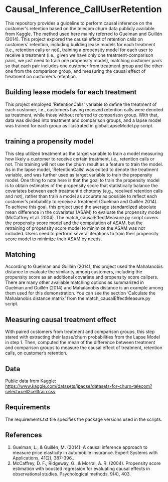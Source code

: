 # Causal_Inference_CallUserRetention

This repository provides a guideline to perform causal inference on the customer's retention based on the telecom churn data publicly available from Kaggle. The method used here mainly referred to Guelman and Guillén (2014). This project explored the causal effect of retention calls on customers' retention, including building lease models for each treatment (i.e., retention calls or not), training a propensity model for each user to receive a treatment (i.e., given we have only one treatment-comparison pairs, we just need to train one propensity model), matching customer pairs so that each pair includes one customer from treatment group and the other one from the comparison group, and measuring the causal effect of treatment on customer's retention.

## Building lease models for each treatment
This project employed 'RetentionCalls' variable to define the treatment of each customer, i.e., customers having received retention calls were denoted as treatment, while those without referred to comparison group. With that, data was divided into treatment and comparison groups, and a lapse model was trained for each group as illustrated in globalLapseModel.py script.

## training a propensity model
This step utilized treatment as the target variable to train a model measuring how likely a customer to receive certain treatment, i.e., retention calls or not. This training will not use the churn result as a feature to train the model. As in the lapse model, 'RetentionCalls' was edited to denote the treatment variable, and was further used as target variable to train the propensity model. One thing to note here is that the goal to train the propensity model is to obtain estimates of the propensity score that statistically balance the covariates between each treatment dichotomy (e.g., received retention calls and not), rather than train a model as accurate as possible to reflect each customer’s probability to receive a treatment (Guelman and Guillén 2014). To achieve this goal, this project used the average standardized absolute mean difference in the covariates (ASAM) to evaluate the propensity model (McCaffrey et al. 2004). The match_causalEffectMeasure.py script covers the propensity score model and the computation of ASAM, but the retraining of propensity score model to minimize the ASAM was not included. Users need to perform several iterations to train their propensity score model to minimize their ASAM by needs.

## Matching
According to Guelman and Guillén (2014), this project used the Mahalanobis distance to evaluate the similarity among customers, including the propensity score as an additional covariate and propensity score calipers. There are many other available matching options as summarized in Guelman and Guillén (2014) and Mahalanobis distance is an example among them used for this demonstration. You can see the section ‘Calculate the Mahalanobis distance matrix’ from the match_causalEffectMeasure.py script.

## Measuring causal treatment effect
With paired customers from treatment and comparison groups, this step stared with extracting their lapse/churn probabilities from the Lapse Model in step 1. Then, computed the mean of the difference between treatment and comparison groups to measure the causal effect of treatment, retention calls, on customer’s retention. 

## Data 
Public data from Kaggle: https://www.kaggle.com/datasets/jpacse/datasets-for-churn-telecom?select=cell2celltrain.csv

## Requirements
The requirements.txt file specifies the package versions used in the scripts.

## References
1. Guelman, L., & Guillén, M. (2014). A causal inference approach to measure price elasticity in automobile insurance. Expert Systems with Applications, 41(2), 387-396.. 
2. McCaffrey, D. F., Ridgeway, G., & Morral, A. R. (2004). Propensity score estimation with boosted regression for evaluating causal effects in observational studies. Psychological methods, 9(4), 403.
